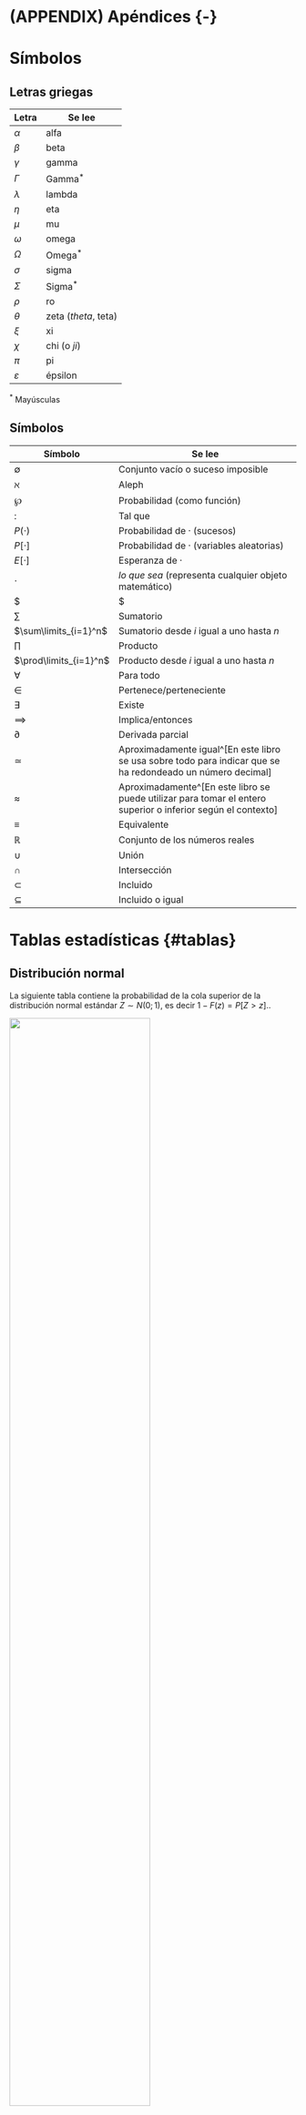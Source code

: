 # (APPENDIX) Apéndices {-} 

# Símbolos 

## Letras griegas

Letra         | Se lee
------------- | -------------
$\alpha$      | alfa
$\beta$       | beta
$\gamma$      | gamma
$\Gamma$      | Gamma$^*$
$\lambda$     | lambda
$\eta$        | eta
$\mu$         | mu
$\omega$      | omega
$\Omega$      | Omega$^*$
$\sigma$      | sigma
$\Sigma$      | Sigma$^*$
$\rho$        | ro
$\theta$      | zeta (_theta_, teta)
$\xi$         | xi
$\chi$        | chi (o _ji_)
$\pi$         | pi
$\varepsilon$ | épsilon

$^*$ Mayúsculas

## Símbolos

Símbolo                    | Se lee
---------------------------| -------------------------------
$\emptyset$                | Conjunto vacío o suceso imposible
$\aleph$                   | Aleph
$\wp$                      | Probabilidad (como función) 
$:$                        | Tal que
$P(\cdot)$                 | Probabilidad de · (sucesos)
$P[\cdot]$                 | Probabilidad de · (variables aleatorias)
$E[\cdot]$                 | Esperanza de ·
$\cdot$                    | _lo que sea_ (representa cualquier objeto matemático)
$|$                        | Condicionado a
$\sum$                     | Sumatorio
$\sum\limits_{i=1}^n$      | Sumatorio desde $i$ igual a uno hasta $n$
$\prod$                    | Producto
$\prod\limits_{i=1}^n$     | Producto desde $i$ igual a uno hasta $n$
$\forall$                  | Para todo
$\in$                      | Pertenece/perteneciente
$\exists$                  | Existe
$\implies$                 | Implica/entonces
$\partial$                 | Derivada parcial
$\simeq$                   | Aproximadamente igual^[En este libro se usa sobre todo para indicar que se ha redondeado un número decimal]
$\approx$                  | Aproximadamente^[En este libro se puede utilizar para tomar el entero superior o inferior según el contexto]
$\equiv$                   | Equivalente
$\mathbb{R}$               | Conjunto de los números reales
$\cup$                     | Unión
$\cap$                     | Intersección
$\subset$                  | Incluido
$\subseteq$                | Incluido o igual


# Tablas estadísticas {#tablas}

## Distribución normal


La siguiente tabla contiene la probabilidad de la cola superior de la distribución normal estándar $Z\sim N(0;1)$, 
es decir $1-F(z)=P[Z>z].$. 

<img src="91-apendices_files/figure-html/unnamed-chunk-2-1.png" width="70%" />


|   z|   0.00|   0.01|   0.02|   0.03|   0.04|   0.05|   0.06|   0.07|   0.08|   0.09|
|---:|------:|------:|------:|------:|------:|------:|------:|------:|------:|------:|
| 0.0| 0.5000| 0.4960| 0.4920| 0.4880| 0.4840| 0.4801| 0.4761| 0.4721| 0.4681| 0.4641|
| 0.1| 0.4602| 0.4562| 0.4522| 0.4483| 0.4443| 0.4404| 0.4364| 0.4325| 0.4286| 0.4247|
| 0.2| 0.4207| 0.4168| 0.4129| 0.4090| 0.4052| 0.4013| 0.3974| 0.3936| 0.3897| 0.3859|
| 0.3| 0.3821| 0.3783| 0.3745| 0.3707| 0.3669| 0.3632| 0.3594| 0.3557| 0.3520| 0.3483|
| 0.4| 0.3446| 0.3409| 0.3372| 0.3336| 0.3300| 0.3264| 0.3228| 0.3192| 0.3156| 0.3121|
| 0.5| 0.3085| 0.3050| 0.3015| 0.2981| 0.2946| 0.2912| 0.2877| 0.2843| 0.2810| 0.2776|
| 0.6| 0.2743| 0.2709| 0.2676| 0.2643| 0.2611| 0.2578| 0.2546| 0.2514| 0.2483| 0.2451|
| 0.7| 0.2420| 0.2389| 0.2358| 0.2327| 0.2296| 0.2266| 0.2236| 0.2206| 0.2177| 0.2148|
| 0.8| 0.2119| 0.2090| 0.2061| 0.2033| 0.2005| 0.1977| 0.1949| 0.1922| 0.1894| 0.1867|
| 0.9| 0.1841| 0.1814| 0.1788| 0.1762| 0.1736| 0.1711| 0.1685| 0.1660| 0.1635| 0.1611|
| 1.0| 0.1587| 0.1562| 0.1539| 0.1515| 0.1492| 0.1469| 0.1446| 0.1423| 0.1401| 0.1379|
| 1.1| 0.1357| 0.1335| 0.1314| 0.1292| 0.1271| 0.1251| 0.1230| 0.1210| 0.1190| 0.1170|
| 1.2| 0.1151| 0.1131| 0.1112| 0.1093| 0.1075| 0.1056| 0.1038| 0.1020| 0.1003| 0.0985|
| 1.3| 0.0968| 0.0951| 0.0934| 0.0918| 0.0901| 0.0885| 0.0869| 0.0853| 0.0838| 0.0823|
| 1.4| 0.0808| 0.0793| 0.0778| 0.0764| 0.0749| 0.0735| 0.0721| 0.0708| 0.0694| 0.0681|
| 1.5| 0.0668| 0.0655| 0.0643| 0.0630| 0.0618| 0.0606| 0.0594| 0.0582| 0.0571| 0.0559|
| 1.6| 0.0548| 0.0537| 0.0526| 0.0516| 0.0505| 0.0495| 0.0485| 0.0475| 0.0465| 0.0455|
| 1.7| 0.0446| 0.0436| 0.0427| 0.0418| 0.0409| 0.0401| 0.0392| 0.0384| 0.0375| 0.0367|
| 1.8| 0.0359| 0.0351| 0.0344| 0.0336| 0.0329| 0.0322| 0.0314| 0.0307| 0.0301| 0.0294|
| 1.9| 0.0287| 0.0281| 0.0274| 0.0268| 0.0262| 0.0256| 0.0250| 0.0244| 0.0239| 0.0233|
| 2.0| 0.0228| 0.0222| 0.0217| 0.0212| 0.0207| 0.0202| 0.0197| 0.0192| 0.0188| 0.0183|
| 2.1| 0.0179| 0.0174| 0.0170| 0.0166| 0.0162| 0.0158| 0.0154| 0.0150| 0.0146| 0.0143|
| 2.2| 0.0139| 0.0136| 0.0132| 0.0129| 0.0125| 0.0122| 0.0119| 0.0116| 0.0113| 0.0110|
| 2.3| 0.0107| 0.0104| 0.0102| 0.0099| 0.0096| 0.0094| 0.0091| 0.0089| 0.0087| 0.0084|
| 2.4| 0.0082| 0.0080| 0.0078| 0.0075| 0.0073| 0.0071| 0.0069| 0.0068| 0.0066| 0.0064|
| 2.5| 0.0062| 0.0060| 0.0059| 0.0057| 0.0055| 0.0054| 0.0052| 0.0051| 0.0049| 0.0048|
| 2.6| 0.0047| 0.0045| 0.0044| 0.0043| 0.0041| 0.0040| 0.0039| 0.0038| 0.0037| 0.0036|
| 2.7| 0.0035| 0.0034| 0.0033| 0.0032| 0.0031| 0.0030| 0.0029| 0.0028| 0.0027| 0.0026|
| 2.8| 0.0026| 0.0025| 0.0024| 0.0023| 0.0023| 0.0022| 0.0021| 0.0021| 0.0020| 0.0019|
| 2.9| 0.0019| 0.0018| 0.0018| 0.0017| 0.0016| 0.0016| 0.0015| 0.0015| 0.0014| 0.0014|
| 3.0| 0.0013| 0.0013| 0.0013| 0.0012| 0.0012| 0.0011| 0.0011| 0.0011| 0.0010| 0.0010|
| 3.1| 0.0010| 0.0009| 0.0009| 0.0009| 0.0008| 0.0008| 0.0008| 0.0008| 0.0007| 0.0007|
| 3.2| 0.0007| 0.0007| 0.0006| 0.0006| 0.0006| 0.0006| 0.0006| 0.0005| 0.0005| 0.0005|
| 3.3| 0.0005| 0.0005| 0.0005| 0.0004| 0.0004| 0.0004| 0.0004| 0.0004| 0.0004| 0.0003|
| 3.4| 0.0003| 0.0003| 0.0003| 0.0003| 0.0003| 0.0003| 0.0003| 0.0003| 0.0003| 0.0002|
| 3.5| 0.0002| 0.0002| 0.0002| 0.0002| 0.0002| 0.0002| 0.0002| 0.0002| 0.0002| 0.0002|
| 3.6| 0.0002| 0.0002| 0.0001| 0.0001| 0.0001| 0.0001| 0.0001| 0.0001| 0.0001| 0.0001|
| 3.7| 0.0001| 0.0001| 0.0001| 0.0001| 0.0001| 0.0001| 0.0001| 0.0001| 0.0001| 0.0001|
| 3.8| 0.0001| 0.0001| 0.0001| 0.0001| 0.0001| 0.0001| 0.0001| 0.0001| 0.0001| 0.0001|
| 3.9| 0.0000| 0.0000| 0.0000| 0.0000| 0.0000| 0.0000| 0.0000| 0.0000| 0.0000| 0.0000|

## Resumen modelos de distribución de probabilidad


|Distribución                         |Probabilidad/Densidad/Distribución                                                                   |Esperanza |Varianza |
|:------------------------------------|:----------------------------------------------------------------------------------------------------|:---------|:--------|
|$\text{Bernoulli}\\ \mathit{Ber}(p)$ |$X = \begin{cases} 1 & \mbox{ con probabilidad } p \\ 0 & \mbox{ con probabilidad } 1-p \end{cases}$ |$p$       |$p(1-p)$ |



# Repaso

Este apéndice cubre algunas cuestiones matemáticas básicas que el lector
de este libro con seguridad habrá aprendido con anterioridad. Se incluyen
como referencia para facilitar el repaso a aquellos que lo necesiten.

## Logaritmos y exponenciales

## Combinatoria {#combinatoria}


Una de las definiciones de probabilidad implica **contar**
el número de veces que puede ocurrir un suceso determinado. Por tanto,
en muchas ocasiones el cálculo de probabilidades empieza contando las
posibilidades de que ocurra un suceso. La Combinatoria es la parte de la
Matemática discreta que nos ayuda en esta tarea. Incluimos un breve
resumen con ejemplos de las fórmulas más habituales y su cálculo con R.

### Ejemplo ilustrativo

Habitualmente se utilizan ejemplos de juegos de azar para introducir el
cálculo de probabilidades, como lanzamiendo de monedas y dados, o
combinaciones de cartas en barajas de naipes. Para darle un enfoque
práctico, utilizaremos a lo largo del módulo un ejemplo ilustrativo que,
aunque totalmente inventado, se puede encontrar el lector
en el futuro con ligeras variaciones según su ámbito de actuación.
Utilizaremos en lo posible las cifras usadas en los problemas de azar
para ver la utilidad de aquéllos ejemplos en casos más prácticos.

Datos básicos:

-   52 posibles usuarios de un servicio

-   La mitad son mujeres

-   4 directivos, 12 mandos, resto operarios

-   13 jóvenes, 26 adultos, 13 mayores (5, 18 y 3 mujeres en cada
    grupo respectivamente)

-   1 de cada seis hombres contratará el servicio (el doble si es mujer)



Nótese cómo podemos *traducir* el concepto de
servicio a cualquier ámbito: usuarios de salud o educación, enfermos de
una determinada patología, equipos de una infraestructura, etc. Asimismo
las categorías pueden ser cualesquiera aplicables a los elementos de los
conjuntos. 

### Principio básico de conteo

**Definición**: Realizamos $k$ experimentos sucesivamente, cada
uno de ellos con $n_i$ posibles resultados ($i=1, \ldots, k$). Entonces
el número total de resultados posibles es:

$$n_1\cdot n_2, \cdot \ldots \cdot n_k$$

**Ejemplo**: Resultados posibles si tomamos al azar un individuo
y observamos su grupo de edad y si contratará o no el servicio.

**Código**


```r
3*2
#> [1] 6
```

### Permutaciones

**Definición**: De cuántas formas posibles podemos ordenar un
conjunto de $n$ elementos sin repetirlos.

$$P_n = n! = n\cdot(n-1)\cdot(n-2)\cdot\ldots\cdot 2\cdot 1$$

**Ejemplo**: De cuántas formas podemos ordenar un conjunto de
tres individuos, uno de cada categoría laboral.

**Código**


```r
factorial(3)
#> [1] 6
```


### Variaciones (muestreo sin reemplazamiento)

**Definición**: De cuántas formas posibles podemos seleccionar
una muestra de $n$ elementos de un conjunto total de $m$, sin que se
repitan. Una ordenación distinta, es una posibilidad distinta.

$$V_{m,n} = m\cdot(m-1)\cdot(m-2)\cdot\ldots\cdot (m-n+1) = \frac{m!}{(m-n)!}$$

**Ejemplo**: De cuántas formas podemos seleccionar una muestra
de 5 individuos en nuestro conjunto de 52 sin que se repitan (por
ejemplo para asignar un ranking)

**Código**


```r
factorial(52)/factorial(52-5)
#> [1] 311875200
```

### Variaciones con repetición (muestreo con reemplazamiento)

**Definición**: De cuántas formas posibles podemos seleccionar
una muestra de $n$ elementos de un conjunto total de $m$, pudiéndose
repetir. Una ordenación distinta, es una posibilidad distinta.
$$\mathit{VR}_{m,n} = m^n$$

**Ejemplo**: De cuántas formas podemos seleccionar una muestra
de 5 individuos en nuestro conjunto de 52 pudiéndose repetir (por
ejemplo para asignar premios consecutivamente)

**Código**


```r
52^5
#> [1] 380204032
```

### Combinaciones (muestras equivalentes)

**Definición**: De cuántas formas posibles podemos seleccionar
una muestra de $n$ elementos de un conjunto total de $m$, sin importar
el orden. 

$$\mathit{C}_{m,n} = \binom{m}{n} = \frac{m!}{n!(m-n)!}$$

$\binom{m}{n}$ se lee _m sobre n_, y se le conoce como _número combinatorio_.
Algunas propiedades importantes de los números combinatorios:

$$\binom{m}{m} = \binom{m}{0} = 1.$$
$$\binom{m}{1} = \binom{m}{m-1} = m.$$
$$\binom{m}{n} + \binom{m}{n+1} = \binom{m+1}{n+1}$$ 
Por otra parte, por convenio se tiene que:

$$0!=1,$$

$$\text{si } a <b \implies \binom{a}{b} = 0.$$


**Ejemplo**: De cuántas formas podemos seleccionar una muestra
de 5 individuos en nuestro conjunto de 52 sin importar el orden (por
ejemplo para asignar premios de una sola vez)

**Código**


```r
choose(52, 5)
#> [1] 2598960
```

### Combinaciones y permutaciones con repetición

Las combinaciones y
permutaciones también se pueden dar con repetición, siendo las fórmulas
para calcularlas las siguientes: 

$$\mathit{CR}_{m,n}= \mathit{C}_{m+n-1,n}= \frac{(m+n-1)!}{n!\cdot(m-1)!}$$
$$\mathit{PR} = \frac{n!}{a!\cdot b!\cdot \ldots\cdot z!}$$

La primera situación es aquella en la que los
elementos se pueden repetir, pero no nos importa el orden en que lo
hagan. La segunda aparece cuando el elemento A del conjunto total de
elementos aparece $a$ veces, y así sucesivamente.

# Ampliación

En este apéndice se incluyen temas avanzados que pueden ser útiles al lector
más allá de un curso básico de estadística para ciencias o ingeniería, y 
que no se han incluido en el cuerpo de los capítulos para mantener el nivel 
de una asignatura de grado.

## Función característica

## Cambio de variable

## Variables aleatorias unidimensionales mixtas

## Variables aleatorias bidimensionales mixtas

## Algunos modelos de distribución continuos más


### Distribución Beta

La distribución Beta se utiliza en problemas de inferencia relativos a proporciones, especialmente en inferencia bayesiana.

$$X \sim \mathit{Be}(\alpha, \beta)$$

**Función de densidad**

$$f(x) = 
\begin{cases}
\frac{\Gamma(\alpha + \beta)}{\Gamma(\alpha)\Gamma(\beta)}x^{\alpha-1}(1-x)^{\beta -1} & \text{si } 0 < x < 1\\
0 & \text{resto } 
\end{cases}$$

En matemáticas, la función Gamma ($\Gamma$) es una integral indefinida que tiene entre otras las siguientes propiedades:

* $\Gamma(\alpha) = \int_0^\infty x^{\alpha -1} e^{-x} dx, \qquad \alpha > 0 $
* $\Gamma(\alpha + 1) = \alpha \Gamma(\alpha)$
* $n \in \mathbb{N}-\{0\} \implies \Gamma(n) = (n-1)!$
* $\Gamma(\frac{1}{2}) = \sqrt{\pi}$
 

** Características**

* Esperanza: $E[X] = \frac{\alpha}{\alpha + \beta}$
* Varianza: $\mathit{Var}[X] = \frac{\alpha\beta}{(\alpha + \beta)^2(\alpha + \beta+1)}$
* Caso particular: $\mathit{Be}(1,1) = U(0,1)$.

**Ejemplo**

$X$: Proporción de clientes que contratarán el servicio

$X\sim \mathit{Be}(1, 5)$


**Código**


```r
mibeta <- function(x) dbeta(x, 1, 5)
curve(mibeta, lwd = 2)
```

<img src="91-apendices_files/figure-html/unnamed-chunk-10-1.png" width="672" />



### Distribución Gamma

La distribución Gamma se utiliza, entre otros, para modelizar tiempos de espera hasta que suceden $\alpha$ eventos en un proceso de Poisson. De hecho, en inferencia bayesiana gamma es la distribución a priori de la distribución de Poisson.

$$X \sim \mathit{Ga}(a, b)$$

**Función de densidad**

$$f(x) =
\begin{cases}
\frac{b^a}{\Gamma(a)}x^{a-1}{e}^{-bx} & \text{si } 0 < x < \infty\\
0 & \text{resto }
\end{cases}$$


**Características**

* Esperanza: $E[X] = \frac{a}{b}$
* Varianza: $\mathit{Var}[X] = \frac{a}{b^2}$
* $\Gamma(\alpha) = \int_0^\infty x^{\alpha -1} e^{-x} dx $
* La exponencial es un caso particular

**Código**


```r


migamma <- function(x, a) dgamma(x, a, 2)
curve(migamma(x, 1), lwd = 2, xlim = c(0,10), 
      main = "Distribución Gamma b = 2")
curve(migamma(x, 2), lwd = 2, add = TRUE, lty = 2)
curve(migamma(x, 4), lwd = 2, add = TRUE, lty = 3)
legend(x = 6, y = 2, c("a = 1", "a = 2", "a = 4"), lty = 1:3)
```

<img src="91-apendices_files/figure-html/unnamed-chunk-11-1.png" width="672" />

### Distribución de Weibull

La distribución Gamma presenta algunos inconventientes al modelizar tiempos de vida, y por eso algunas veces se prefiere la distribución de Weibull, que básicamente sirve para lo mismo. Véase \cite{ugarte2015} para los detalles.

$$X \sim \mathit{We}(a, b) $$

**Función de densidad**
$$f(x) =
\begin{cases}
\frac{a}{b}\left (\frac{x}{b} \right)^{a-1}e^{-(x/b)^a} & \text{si } x > 0\\
0 & \text{resto }
\end{cases}$$

**Características**

* Esperanza: $E[X] =b \Gamma\left (1 + \frac{1}{a} \right )$
* Varianza: $\mathit{Var}[X] = b^2 \left ( \Gamma \left ( 
                                      1 + \frac{2}{a} \right 
                                      ) 
                             - \left ( \Gamma \left (1 + \frac{2}{a} \right ) \right )^2 \right )$
 

**Código**


```r
miweibull <- function(x, a) dweibull(x, a, 2)
curve(miweibull(x, 1), lwd = 2, xlim = c(0,5), 
      ylim = c(0, 1),
      main = "Distribución Weibull b = 2")
curve(miweibull(x, 2), lwd = 2, add = TRUE, lty = 2)
curve(miweibull(x, 5), lwd = 2, add = TRUE, lty = 3)
legend(x = 4, y = 1, c("a = 1", "a = 2", "a = 5"), lty = 1:3)
```

<img src="91-apendices_files/figure-html/unnamed-chunk-12-1.png" width="672" />


## Modelos de distribución de probabilidad multivariantes

## Modelos de distribución de probabilidad relacionadas con la normal

## Simulación de variables aleatorias

$U(0;\; 1)$: Generador de probabilidades aleatorias. Dada cualquier función de distribución $F$, se pueden generar valores de esa VA obteniendo $F^{-1}(U(0;\; 1))$


# Demostraciones 

Em este apéndice se incluyen aquellas demostraciones de teoremas y propiedades
no incluidas en los capítulos para mantener el carácter práctico del mismo.

## Variable aleatoria discreta

### Función de probabilidad

### Esperanza

### Varianza



# Créditos {#creditos}

Los gráficos y diagramas generados son creación y propiedad del autor, salvo que se
indique lo contrario. Su licencia de uso es la misma que la del resto de la
obra, véase el Prefacio.

La [imagen de la portada](https://pixabay.com/es/illustrations/fondo-abstracto-l%C3%ADnea-ilustración-2462436/) es de dominio público, obtenida en [pixabay.com](https://pixabay.com/es/), gracias al
usuario [Manuchi](https://pixabay.com/es/users/manuchi-1728328/).


Las imágenes de tipo _clipart_ usadas en esta obra y las fotografías no atribuidas
pertenecen al dominio público gracias a [openclipart.org](http://www.openclipart.org), [unplash.com](https://unsplash.com) o [pixabay.com](https://pixabay.com/es/).

The [R logo](https://www.r-project.org/logo/) is (c) 2016 The R Foundation.
